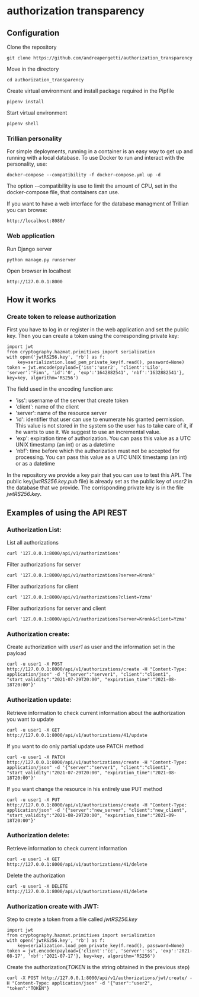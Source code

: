 # authorization transparency

## Configuration
Clone the repository
```
git clone https://github.com/andreapergetti/authorization_transparency
```
Move in the directory <br>
```
cd authorization_transparency
```
Create virtual environment and install package required in the Pipfile
```
pipenv install
```
Start virtual environment
```
pipenv shell
```

### Trillian personality
For simple deployments, running in a container is an easy way to get up and running with a local database. To use Docker to run and interact with the personality, use:
```
docker-compose --compatibility -f docker-compose.yml up -d
```
The option --compatibility is use to limit the amount of CPU, set in the docker-compose file, that containers can use.

If you want to have a web interface for the database managment of Trillian you can browse:
```
http://localhost:8080/
```

### Web application
Run Django server
```
python manage.py runserver
```
Open browser in localhost
```
http://127.0.0.1:8000
```

## How it works
### Create token to release authorization
First you have to log in or register in the web application and set the public key. Then you can create a token using the corresponding private key:
```
import jwt
from cryptography.hazmat.primitives import serialization
with open('jwtRS256.key', 'rb') as f:
	key=serialization.load_pem_private_key(f.read(), password=None)
token = jwt.encode(payload={'iss':'user2', 'client':'Lilo', 'server':'Finn', 'id':'0', 'exp':'1642882541', 'nbf':'1632882541'}, key=key, algorithm='RS256')
```
The field used in the encoding function are:
- 'iss': username of the server that create token
- 'client': name of the client
- 'server': name of the resource server
- 'id': identifier that user can use to enumerate his granted permission. This value is not stored in the system so the user has to take care of it, if he wants to use it. We suggest to use an incremental value.
- 'exp': expiration time of authorization. You can pass this value as a UTC UNIX timestamp (an int) or as a datetime
- 'nbf': time before which the authorization must not be accepted for processing. You can pass this value as a UTC UNIX timestamp (an int) or as a datetime

In the repository we provide a key pair that you can use to test this API. The public key(*jwtRS256.key.pub* file) is already set as the public key of *user2* in the database that we provide. The corrisponding private key is in the file *jwtRS256.key*.
## Examples of using the API REST
### Authorization List:<br>
List all authorizations
```
curl '127.0.0.1:8000/api/v1/authorizations'
```
Filter authorizations for server
```
curl '127.0.0.1:8000/api/v1/authorizations?server=Kronk'
```
Filter authorizations for client
```
curl '127.0.0.1:8000/api/v1/authorizations?client=Yzma'
```
Filter authorizations for server and client
```
curl '127.0.0.1:8000/api/v1/authorizations?server=Kronk&client=Yzma'
```

### Authorization create:
Create authorization with *user1* as user and the information set in the payload
```
curl -u user1 -X POST http://127.0.0.1:8000/api/v1/authorizations/create -H "Content-Type: application/json" -d '{"server":"server1", "client":"client1", "start_validity":"2021-07-29T20:00", "expiration_time":"2021-08-18T20:00"}'
```

### Authorization update:
Retrieve information to check current information about the authorization you want to update
```
curl -u user1 -X GET http://127.0.0.1:8000/api/v1/authorizations/41/update
```
If you want to do only partial update use PATCH method
```
curl -u user1 -X PATCH http://127.0.0.1:8000/api/v1/authorizations/create -H "Content-Type: application/json" -d '{"server":"server1", "client":"client1", "start_validity":"2021-07-29T20:00", "expiration_time":"2021-08-18T20:00"}'
```
If you want change the resource in his entirely use PUT method
```
curl -u user1 -X PUT http://127.0.0.1:8000/api/v1/authorizations/create -H "Content-Type: application/json" -d '{"server":"new_server", "client":"new_client", "start_validity":"2021-08-29T20:00", "expiration_time":"2021-09-18T20:00"}'
```

### Authorization delete:
Retrieve information to check current information
```
curl -u user1 -X GET http://127.0.0.1:8000/api/v1/authorizations/41/delete
```
Delete the authorization
```
curl -u user1 -X DELETE http://127.0.0.1:8000/api/v1/authorizations/41/delete
```

### Authorization create with JWT:
Step to create a token from a file called *jwtRS256.key*
```
import jwt
from cryptography.hazmat.primitives import serialization
with open('jwtRS256.key', 'rb') as f:
	key=serialization.load_pem_private_key(f.read(), password=None)
token = jwt.encode(payload={'client':'cc', 'server':'ss', 'exp':'2021-08-17', 'nbf':'2021-07-17'}, key=key, algorithm='RS256')
```

Create the authorization(*TOKEN* is the string obtained in the previous step)
```
curl -X POST http://127.0.0.1:8000/api/v1/authorizations/jwt/create/ -H "Content-Type: application/json" -d '{"user":"user2", "token":"TOKEN"}
```
